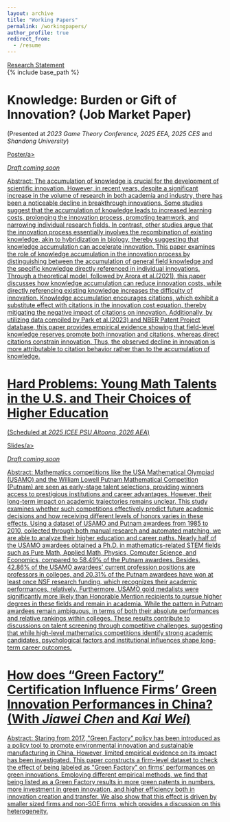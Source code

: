 ```yaml
---
layout: archive
title: "Working Papers"
permalink: /workingpapers/
author_profile: true
redirect_from:
  - /resume
---
```

<a href="/files/Research Statement.docx">Research Statement</a><br>
{% include base_path %}

Knowledge: Burden or Gift of Innovation? (Job Market Paper)
======
(Presented at *2023 Game Theory Conference, 2025 EEA, 2025 CES* and *Shandong University*)

<a href="/files/poster.pptx.pdf">Poster/a><br>

*Draft coming soon*

Abstract: The accumulation of knowledge is crucial for the development of scientific innovation. However, in recent years, despite a significant increase in the volume of research in both academia and industry, there has been a noticeable decline in breakthrough innovations. Some studies suggest that the accumulation of knowledge leads to increased learning costs, prolonging the innovation process, promoting teamwork, and narrowing individual research fields. In contrast, other studies argue that the innovation process essentially involves the recombination of existing knowledge, akin to hybridization in biology, thereby suggesting that knowledge accumulation can accelerate innovation. This paper examines the role of knowledge accumulation in the innovation process by distinguishing between the accumulation of general field knowledge and the specific knowledge directly referenced in individual innovations. Through a theoretical model, followed by Arora et al.(2021), this paper discusses how knowledge accumulation can reduce innovation costs, while directly referencing existing knowledge increases the difficulty of innovation. Knowledge accumulation encourages citations, which exhibit a substitute effect with citations in the innovation cost equation, thereby mitigating the negative impact of citations on innovation. Additionally, by utilizing data compiled by Park et al.(2023) and NBER Patent Project database, this paper provides empirical evidence showing that field-level knowledge reserves promote both innovation and citations, whereas direct citations constrain innovation. Thus, the observed decline in innovation is more attributable to citation behavior rather than to the accumulation of knowledge.

Hard Problems: Young Math Talents in the U.S. and Their Choices of Higher Education
======
(Scheduled at *2025 ICEE PSU Altoona, 2026 AEA*)

<a href="/files/ICEE_presentation_2025.pdf">Slides/a><br>

*Draft coming soon*

Abstract: Mathematics competitions like the USA Mathematical Olympiad (USAMO) and the William Lowell Putnam Mathematical Competition (Putnam) are seen as early-stage talent selections, providing winners access to prestigious institutions and career advantages. However, their long-term impact on academic trajectories remains unclear. This study examines whether such competitions effectively predict future academic decisions and how receiving different levels of honors varies in these effects. Using a dataset of USAMO and Putnam awardees from 1985 to 2010, collected through both manual research and automated matching, we are able to analyze
their higher education and career paths. Nearly half of the USAMO awardees obtained a Ph.D. in mathematics-related STEM fields such as Pure Math, Applied Math, Physics, Computer Science, and Economics, compared to 58.49% of the Putnam awardees. Besides, 42.86% of the USAMO awardees' current profession positions are professors in colleges, and 20.31\% of the Putnam awardees have won at least once NSF research funding, which recognizes their academic performances, relatively. Furthermore, USAMO gold medalists were significantly more likely than Honorable Mention recipients to pursue higher degrees in these fields and remain in academia. While the pattern in Putnam awardees remain ambiguous, in terms of both their absolute performances and relative rankings within colleges. These results contribute to discussions on talent screening through competitive challenges, suggesting that while high-level mathematics competitions identify strong academic candidates, psychological factors and institutional influences shape long-term career outcomes.

How does “Green Factory” Certification Influence Firms’ Green Innovation Performances in China? (With *Jiawei Chen* and *Kai Wei*)
======
Abstract: Staring from 2017, "Green Factory" policy has been introduced as a policy tool to promote environmental innovation and sustainable manufacturing in China. However, limited empirical evidence on its impact has been investigated. This paper constructs a firm-level dataset to check the effect of being labeled as "Green Factory" on firms' performances on green innovations. Employing different empirical methods, we find that being listed as a Green Factory results in more green patents in numbers, more investment in green innovation, and higher efficiency both in innovation creation and transfer. We also show that this effect is driven by smaller sized firms and non-SOE firms, which provides a discussion on this heterogeneity.

